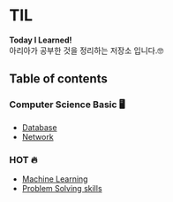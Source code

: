 # TIL
**Today I Learned!**<br/>
아리아가 공부한 것을 정리하는 저장소 입니다.🤓

## Table of contents
### Computer Science Basic 🖥
- [Database](https://github.com/aria-grande/TIL/tree/master/DB)
- [Network](https://github.com/aria-grande/TIL/tree/master/Network)

### HOT 🔥
- [Machine Learning](https://github.com/aria-grande/TIL/tree/master/ML)
- [Problem Solving skills](https://github.com/aria-grande/TIL/tree/master/PS)
